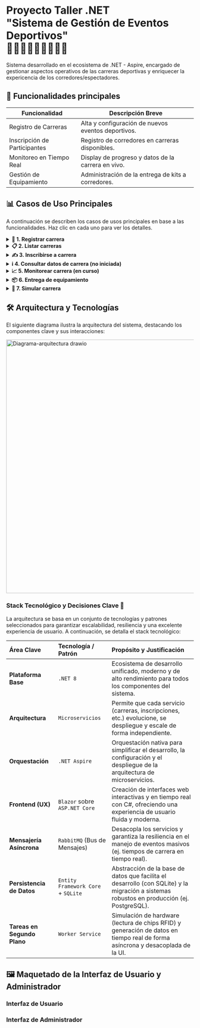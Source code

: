 # Proyecto Taller .NET <br> "Sistema de Gestión de Eventos Deportivos" <br> 🏃‍♀️‍➡️🏃‍➡️🏃‍♂️‍➡️🥇

Sistema desarrollado en el ecosistema de .NET - Aspire, encargado de gestionar aspectos operativos de las carreras deportivas y enriquecer la expericencia de los corredores/espectadores.

## 🧩 Funcionalidades principales

| Funcionalidad | Descripción Breve | 
|---------------|---|
| Registro de Carreras | Alta y configuración de nuevos eventos deportivos. |
| Inscripción de Participantes | Registro de corredores en carreras disponibles. |
| Monitoreo en Tiempo Real | Display de progreso y datos de la carrera en vivo. |
| Gestión de Equipamiento | Administración de la entrega de kits a corredores. | 

## 📊 Casos de Uso Principales

A continuación se describen los casos de usos principales en base a las funcionalidades. Haz clic en cada uno para ver los detalles.

<details>
<summary><strong>📝 1. Registrar carrera</strong></summary>

- **Actor:** `Administrador`
- **Descripción:** Alta de una nueva carrera en el sistema, especificando sus detalles, recorrido y puntos de entrega de equipamiento.
- **Flujo Principal:**
  1. El administrador accede al panel de administración.
  2. Completa el formulario de registro de carrera.
  3. Envía el formulario y recibe una confirmación.

</details>

<details>
<summary><strong>📋 2. Listar carreras</strong></summary>

- **Actor:** `Usuario`
- **Descripción:** Visualización del listado de todas las carreras disponibles.
- **Flujo Principal:**
  1. El usuario accede a la página principal.
  2. Navega a la sección de carreras.
  3. Visualiza la lista de carreras disponibles con detalles básicos.

</details>

<details>
<summary><strong>✍️ 3. Inscribirse a carrera</strong></summary>

- **Actor:** `Usuario`
- **Descripción:** Inscripción de un corredor a una carrera disponible.
- **Flujo Principal:**
  1. El usuario navega a la sección de carreras disponibles.
  2. Selecciona una carrera y completa el formulario de inscripción.
  3. Envía el formulario y recibe una confirmación.

</details>

<details>
<summary><strong>ℹ️ 4. Consultar datos de carrera (no iniciada)</strong></summary>

- **Actor:** `Usuario`
- **Descripción:** Visualización de los detalles completos de una carrera que aún no ha comenzado.
- **Flujo Principal:**
  1. El usuario selecciona una carrera no iniciada.
  2. Visualiza detalles como fecha, hora, lugar y participantes inscritos.

</details>

<details>
<summary><strong>📈 5. Monitorear carrera (en curso)</strong></summary>

- **Actor:** `Usuario`
- **Descripción:** Visualización de datos en tiempo real de una carrera, incluyendo el progreso de un participante específico.
- **Flujo Principal:**
  1. El usuario selecciona una carrera en curso.
  2. Visualiza datos en tiempo real como posiciones, tiempos y estadísticas.

</details>

<details>
<summary><strong>📦 6. Entrega de equipamiento</strong></summary>

- **Actor:** `Administrador`, `Usuario`
- **Descripción:** Gestión y registro de la entrega de equipamiento a los corredores inscritos.
- **Flujo Principal:**
  1. Los puntos de entrega se definen en el registro de la carrera.
  2. El usuario se inscribe a la carrera y elige el punto de entrega.
  3. El sistema actualiza un `JSON` con los datos de entrega del nuevo participante.

</details>

<details>
<summary><strong>🤖 7. Simular carrera</strong></summary>

- **Actor:** `Sistema`, `Administrador`
- **Descripción:** Simulación de lectura de chips RFID para generar eventos de tiempo y enviarlos al bus de mensajes.
- **Flujo Principal:**
  1. El administrador da por iniciada la carrera y la simulación comienza.
  2. El servicio en segundo plano genera eventos de tiempo para corredores.
  3. Los eventos son enviados al bus de mensajes para su procesamiento.
  4. El sistema actualiza los datos de la carrera en tiempo real.

</details>

## 🛠️ Arquitectura y Tecnologías

El siguiente diagrama ilustra la arquitectura del sistema, destacando los componentes clave y sus interacciones:

<img width="1422" height="681" alt="Diagrama-arquitectura drawio" src="https://github.com/user-attachments/assets/352c0ff3-8782-4255-85b3-a1183add27b4" />

### Stack Tecnológico y Decisiones Clave 🎯

La arquitectura se basa en un conjunto de tecnologías y patrones seleccionados para garantizar escalabilidad, resiliencia y una excelente experiencia de usuario. A continuación, se detalla el stack tecnológico:

| Área Clave | Tecnología / Patrón | Propósito y Justificación |
| :--- | :--- | :--- |
| **Plataforma Base** | `.NET 8` | Ecosistema de desarrollo unificado, moderno y de alto rendimiento para todos los componentes del sistema. |
| **Arquitectura** | `Microservicios` | Permite que cada servicio (carreras, inscripciones, etc.) evolucione, se despliegue y escale de forma independiente. |
| **Orquestación** | `.NET Aspire` | Orquestación nativa para simplificar el desarrollo, la configuración y el despliegue de la arquitectura de microservicios. |
| **Frontend (UX)** | `Blazor` sobre `ASP.NET Core` | Creación de interfaces web interactivas y en tiempo real con C#, ofreciendo una experiencia de usuario fluida y moderna. |
| **Mensajería Asíncrona**| `RabbitMQ` (Bus de Mensajes) | Desacopla los servicios y garantiza la resiliencia en el manejo de eventos masivos (ej. tiempos de carrera en tiempo real). |
| **Persistencia de Datos** | `Entity Framework Core` + `SQLite` | Abstracción de la base de datos que facilita el desarrollo (con SQLite) y la migración a sistemas robustos en producción (ej. PostgreSQL). |
| **Tareas en Segundo Plano**| `Worker Service` | Simulación de hardware (lectura de chips RFID) y generación de datos en tiempo real de forma asíncrona y desacoplada de la UI. |

## 🖼️ Maquetado de la Interfaz de Usuario y Administrador

### Interfaz de Usuario

### Interfaz de Administrador
